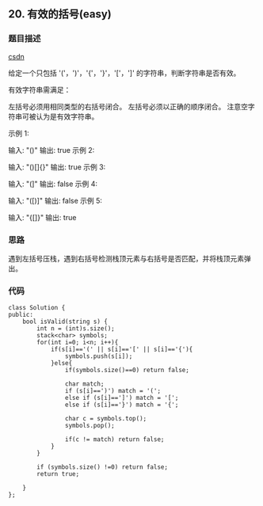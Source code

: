 ## 20. 有效的括号(easy)
### 题目描述
[csdn](https://blog.csdn.net/my_clear_mind/article/details/82024976)


给定一个只包括 '('，')'，'{'，'}'，'['，']' 的字符串，判断字符串是否有效。

有效字符串需满足：

左括号必须用相同类型的右括号闭合。
左括号必须以正确的顺序闭合。
注意空字符串可被认为是有效字符串。

示例 1:

输入: "()"
输出: true
示例 2:

输入: "()[]{}"
输出: true
示例 3:

输入: "(]"
输出: false
示例 4:

输入: "([)]"
输出: false
示例 5:

输入: "{[]}"
输出: true


### 思路

遇到左括号压栈，遇到右括号检测栈顶元素与右括号是否匹配，并将栈顶元素弹出。


### 代码
```
class Solution {
public:
    bool isValid(string s) {
        int n = (int)s.size();
        stack<char> symbols;
        for(int i=0; i<n; i++){
            if(s[i]=='(' || s[i]=='[' || s[i]=='{'){
                symbols.push(s[i]);
            }else{
                if(symbols.size()==0) return false;
                
                char match;
                if (s[i]==')') match = '(';
                else if (s[i]==']') match = '[';
                else if (s[i]=='}') match = '{';
                
                char c = symbols.top();
                symbols.pop();
                
                if(c != match) return false;   
            }
        }
        
        if (symbols.size() !=0) return false;
        return true;
        
    }
};

```

